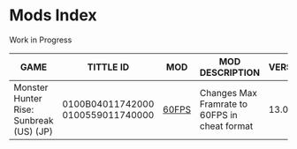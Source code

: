 # Mods Index
Work in Progress

| GAME | TITTLE ID | MOD | MOD DESCRIPTION | VERSION | MOD CREATOR |
| --- | --- | --- | --- | --- | --- |
| Monster Hunter Rise: Sunbreak (US) (JP) | 0100B04011742000  0100559011740000 | [60FPS](https://github.com/OldManKain/CheatsModsSavesDB/tree/main/Mods/0100B04011742000) | Changes Max Framrate to 60FPS in cheat format | 13.0.0 | Hazerou |
